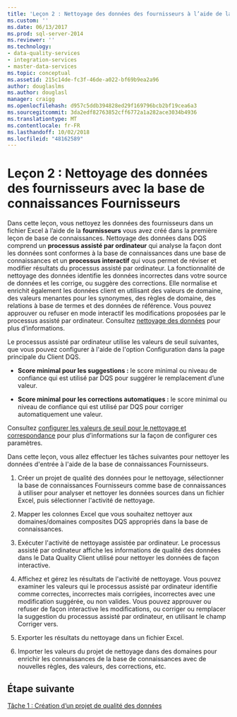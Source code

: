 ```yaml
---
title: 'Leçon 2 : Nettoyage des données des fournisseurs à l’aide de la Base de connaissances fournisseurs | Microsoft Docs'
ms.custom: ''
ms.date: 06/13/2017
ms.prod: sql-server-2014
ms.reviewer: ''
ms.technology:
- data-quality-services
- integration-services
- master-data-services
ms.topic: conceptual
ms.assetid: 215c14de-fc3f-46de-a022-bf69b9ea2a96
author: douglaslms
ms.author: douglasl
manager: craigg
ms.openlocfilehash: d957c5ddb394828ed29f169796bcb2bf19cea6a3
ms.sourcegitcommit: 3da2edf82763852cff6772a1a282ace3034b4936
ms.translationtype: MT
ms.contentlocale: fr-FR
ms.lasthandoff: 10/02/2018
ms.locfileid: "48162589"
---
```

# <a name="lesson-2-cleansing-supplier-data-using-the-suppliers-knowledge-base"></a>Leçon 2 : Nettoyage des données des fournisseurs avec la base de connaissances Fournisseurs
  Dans cette leçon, vous nettoyez les données des fournisseurs dans un fichier Excel à l’aide de la **fournisseurs** vous avez créé dans la première leçon de base de connaissances. Nettoyage des données dans DQS comprend un **processus assisté par ordinateur** qui analyse la façon dont les données sont conformes à la base de connaissances dans une base de connaissances et un **processus interactif** qui vous permet de réviser et modifier résultats du processus assisté par ordinateur. La fonctionnalité de nettoyage des données identifie les données incorrectes dans votre source de données et les corrige, ou suggère des corrections. Elle normalise et enrichit également les données client en utilisant des valeurs de domaine, des valeurs menantes pour les synonymes, des règles de domaine, des relations à base de termes et des données de référence. Vous pouvez approuver ou refuser en mode interactif les modifications proposées par le processus assisté par ordinateur. Consultez [nettoyage des données](http://msdn.microsoft.com/library/gg524800.aspx) pour plus d’informations.  
  
 Le processus assisté par ordinateur utilise les valeurs de seuil suivantes, que vous pouvez configurer à l'aide de l'option Configuration dans la page principale du Client DQS.  
  
-   **Score minimal pour les suggestions :** le score minimal ou niveau de confiance qui est utilisé par DQS pour suggérer le remplacement d’une valeur.  
  
-   **Score minimal pour les corrections automatiques :** le score minimal ou niveau de confiance qui est utilisé par DQS pour corriger automatiquement une valeur.  
  
 Consultez [configurer les valeurs de seuil pour le nettoyage et correspondance](http://msdn.microsoft.com/library/hh510415.aspx) pour plus d’informations sur la façon de configurer ces paramètres.  
  
 Dans cette leçon, vous allez effectuer les tâches suivantes pour nettoyer les données d'entrée à l'aide de la base de connaissances Fournisseurs.  
  
1.  Créer un projet de qualité des données pour le nettoyage, sélectionner la base de connaissances Fournisseurs comme base de connaissances à utiliser pour analyser et nettoyer les données sources dans un fichier Excel, puis sélectionner l'activité de nettoyage.  
  
2.  Mapper les colonnes Excel que vous souhaitez nettoyer aux domaines/domaines composites DQS appropriés dans la base de connaissances.  
  
3.  Exécuter l'activité de nettoyage assistée par ordinateur. Le processus assisté par ordinateur affiche les informations de qualité des données dans le Data Quality Client utilisé pour nettoyer les données de façon interactive.  
  
4.  Affichez et gérez les résultats de l'activité de nettoyage. Vous pouvez examiner les valeurs qui le processus assisté par ordinateur identifie comme correctes, incorrectes mais corrigées, incorrectes avec une modification suggérée, ou non valides. Vous pouvez approuver ou refuser de façon interactive les modifications, ou corriger ou remplacer la suggestion du processus assisté par ordinateur, en utilisant le champ Corriger vers.  
  
5.  Exporter les résultats du nettoyage dans un fichier Excel.  
  
6.  Importer les valeurs du projet de nettoyage dans des domaines pour enrichir les connaissances de la base de connaissances avec de nouvelles règles, des valeurs, des corrections, etc.  
  
## <a name="next-step"></a>Étape suivante  
 [Tâche 1 : Création d’un projet de qualité des données](../../2014/tutorials/task-1-creating-a-data-quality-project.md)  
  
  
